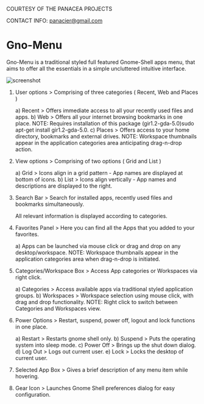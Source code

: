 COURTESY  OF  THE PANACEA PROJECTS

CONTACT INFO: panacier@gmail.com 

Gno-Menu
========

Gno-Menu is a traditional styled full featured Gnome-Shell apps menu, that aims to offer all the essentials in a simple uncluttered intuitive interface.

![screenshot](https://github.com/The-Panacea-Projects/Gnomenu/raw/master/Screenshot.png)

1) User options >  Comprising of three categories ( Recent, Web and Places ) 

      a) Recent >  Offers immediate access to all your recently used files and apps.
      b) Web >  Offers all your internet browsing bookmarks in one place.
      NOTE: Requires installation of this package (gir1.2-gda-5.0)sudo apt-get install gir1.2-gda-5.0.
      c) Places > Offers access to your home directory, bookmarks and external drives.
      NOTE: Workspace thumbnails appear in the application categories area anticipating drag-n-drop action.

2) View options >  Comprising of two options ( Grid and List ) 
      
      a) Grid >  Icons align in a grid pattern -  App names are displayed at bottom of icons.
      b) List >  Icons align vertically -  App names and descriptions are displayed to the right.

3) Search Bar >  Search for installed apps, recently used files and bookmarks simultaneously.
       
      All relevant information is displayed according to categories. 

4) Favorites Panel >  Here you can find all the Apps that you added to your favorites.
  
      a) Apps can be launched via mouse click or drag and drop on any desktop/workspace.
      NOTE: Workspace thumbnails appear in the application categories area when drag-n-drop is initiated.

5) Categories/Workspace Box >   Access  App categories or  Workspaces via right click.

      a) Categories >  Access available apps via traditional styled application groups.
      b) Workspaces > Workspace selection using mouse click, with drag and drop functionality.
      NOTE: Right click to switch between Categories and Workspaces view.

6) Power Options >  Restart, suspend, power off, logout and lock functions in one place.

     a) Restart >  Restarts gnome shell only.
     b) Suspend >  Puts the operating system into sleep mode.
     c) Power Off >  Brings up the shut down dialog.
     d) Log Out >  Logs out current user.
     e) Lock >  Locks the desktop of current user.

7) Selected App Box >  Gives a brief description of any menu item while hovering.
 
8) Gear Icon >  Launches Gnome Shell preferences dialog for easy configuration.

